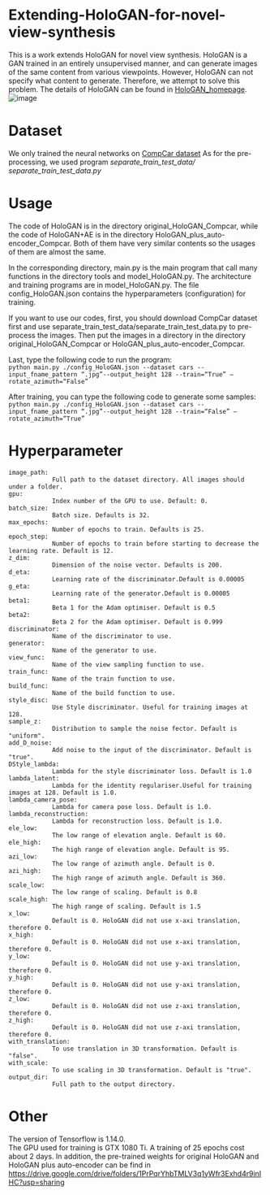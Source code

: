 # Extending-HoloGAN-for-novel-view-synthesis
This is a work extends HoloGAN for novel view synthesis. HoloGAN is a GAN trained in
an entirely unsupervised manner, and can generate images of the same content from various viewpoints.
However, HoloGAN can not specify what content to generate. Therefore, we attempt to solve this problem.
The details of HoloGAN can be found in [HoloGAN_homepage](https://www.monkeyoverflow.com/hologan-unsupervised-learning-of-3d-representations-from-natural-images).
![image](https://github.com/xxxiaojing/Extending-HoloGAN-for-novel-view-synthesis/blob/main/images/generated_images_four_methods.png)

# Dataset
We only trained the neural networks on [CompCar dataset](http://mmlab.ie.cuhk.edu.hk/datasets/comp_cars/)
As for the pre-processing, we used program *separate_train_test_data/ separate_train_test_data.py*

# Usage
The code of HoloGAN is in the directory original_HoloGAN_Compcar, while the code of HoloGAN+AE is in the directory HoloGAN_plus_auto-encoder_Compcar. Both of them have very similar contents so the usages of them are almost the same.

In the corresponding directory, main.py is the main program that call many functions in the directory tools and model_HoloGAN.py.
The architecture and training programs are in model_HoloGAN.py.
The file config_HoloGAN.json contains the hyperparameters (configuration) for training.

If you want to use our codes, first, you should download CompCar dataset first and use separate_train_test_data/separate_train_test_data.py to pre-process the images. 
Then put the images in a directory in the directory original_HoloGAN_Compcar or HoloGAN_plus_auto-encoder_Compcar.

Last, type the following code to run the program:  
`
python main.py ./config_HoloGAN.json --dataset cars --input_fname_pattern “.jpg”--output_height 128 --train=“True” –rotate_azimuth=“False”
`

After training, you can type the following code to generate some samples:  
`
python main.py ./config_HoloGAN.json --dataset cars --input_fname_pattern “.jpg”--output_height 128 --train=“False” –rotate_azimuth=“True”
`  

# Hyperparameter
```
image_path:  
			Full path to the dataset directory. All images should under a folder. 
gpu:  
			Index number of the GPU to use. Default: 0.  
batch_size:  
			Batch size. Defaults is 32.  
max_epochs:  
			Number of epochs to train. Defaults is 25.  
epoch_step:  
			Number of epochs to train before starting to decrease the learning rate. Default is 12.  
z_dim:  
			Dimension of the noise vector. Defaults is 200.
d_eta:  
			Learning rate of the discriminator.Default is 0.00005
g_eta:  
			Learning rate of the generator.Default is 0.00005
beta1:  
			Beta 1 for the Adam optimiser. Default is 0.5
beta2:  
			Beta 2 for the Adam optimiser. Default is 0.999
discriminator:  
			Name of the discriminator to use. 
generator:  
			Name of the generator to use. 
view_func:  
			Name of the view sampling function to use.
train_func:  
			Name of the train function to use.
build_func:  
			Name of the build function to use.
style_disc:  
			Use Style discriminator. Useful for training images at 128.
sample_z:  
			Distribution to sample the noise fector. Default is "uniform".
add_D_noise:  
			Add noise to the input of the discriminator. Default is "true".
DStyle_lambda:  
			Lambda for the style discriminator loss. Default is 1.0
lambda_latent:  
			Lambda for the identity regulariser.Useful for training images at 128. Default is 1.0.
lambda_camera_pose:  
			Lambda for camera pose loss. Default is 1.0.
lambda_reconstruction:  
			Lambda for reconstruction loss. Default is 1.0.  
ele_low:  
			The low range of elevation angle. Default is 60.
ele_high:  
			The high range of elevation angle. Default is 95.
azi_low:  
			The low range of azimuth angle. Default is 0.
azi_high:  
			The high range of azimuth angle. Default is 360.
scale_low:  
			The low range of scaling. Default is 0.8
scale_high:  
			The high range of scaling. Default is 1.5
x_low:  
			Default is 0. HoloGAN did not use x-axi translation, therefore 0.
x_high:  
			Default is 0. HoloGAN did not use x-axi translation, therefore 0.
y_low:  
			Default is 0. HoloGAN did not use y-axi translation, therefore 0.
y_high:  
			Default is 0. HoloGAN did not use y-axi translation, therefore 0.
z_low:  
			Default is 0. HoloGAN did not use z-axi translation, therefore 0.
z_high:  
			Default is 0. HoloGAN did not use z-axi translation, therefore 0.
with_translation:  
			To use translation in 3D transformation. Default is "false".
with_scale:  
			To use scaling in 3D transformation. Default is "true".
output_dir:   
			Full path to the output directory.
```

# Other
The version of Tensorflow is 1.14.0.  
The GPU used for training is GTX 1080 Ti.
A training of 25 epochs cost about 2 days.
In addition, the pre-trained weights for original HoloGAN and HoloGAN plus auto-encoder can be find in
https://drive.google.com/drive/folders/1PrPqrYhbTMLV3q1yWfr3Exhd4r9inIHC?usp=sharing

